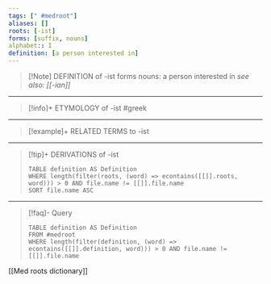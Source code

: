 ```yaml
---
tags: [" #medroot"]
aliases: []
roots: [-ist]
forms: [suffix, nouns]
alphabet:: I
definition: [a person interested in]
---
```

>[!Note] DEFINITION of -ist
>forms nouns: a person interested in
>*see also: [[-ian]]*
_____
>[!info]+ ETYMOLOGY of -ist
>#greek
_____
>[!example]+ RELATED TERMS to -ist
>
_____
>[!tip]+ DERIVATIONS of -ist
>```dataview
>TABLE definition AS Definition 
>WHERE length(filter(roots, (word) => econtains([[]].roots, word))) > 0 AND file.name != [[]].file.name
>SORT file.name ASC
>```
_____
>[!faq]- Query
>```dataview
>TABLE definition AS Definition
>FROM #medroot
>WHERE length(filter(definition, (word) => econtains([[]].definition, word))) > 0 AND file.name != [[]].file.name
>```

[[Med roots dictionary]]